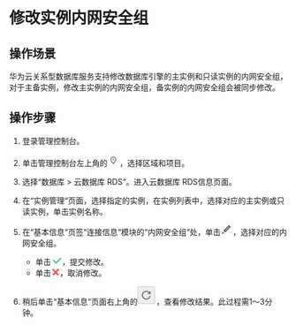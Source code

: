 # 修改实例内网安全组<a name="zh-cn_topic_0063388115"></a>

## 操作场景<a name="section36712096194014"></a>

华为云关系型数据库服务支持修改数据库引擎的主实例和只读实例的内网安全组，对于主备实例，修改主实例的内网安全组，备实例的内网安全组会被同步修改。

## 操作步骤<a name="section59386647165940"></a>

1.  登录管理控制台。
2.  单击管理控制台左上角的![](figures/Region灰色图标.png)，选择区域和项目。
3.  选择“数据库  \>  云数据库 RDS“。进入云数据库 RDS信息页面。
4.  在“实例管理“页面，选择指定的实例，在实例列表中，选择对应的主实例或只读实例，单击实例名称。
5.  在“基本信息“页签“连接信息“模块的“内网安全组“处，单击![](figures/修改名称和端口-17.png)，选择对应的内网安全组。
    -   单击![](figures/提交-2-18.png)，提交修改。
    -   单击![](figures/取消02.png)，取消修改。

6.  稍后单击“基本信息“页面右上角的![](figures/refresh-19.png)，查看修改结果。此过程需1～3分钟。

